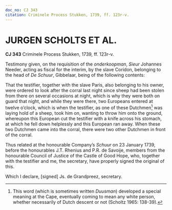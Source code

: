 ```yaml
---
doc_no: CJ 343
citation: Criminele Process Stukken, 1739, ff. 123r-v.
---
```


# JURGEN SCHOLTS ET AL.

**CJ 343** Criminele Process Stukken, 1739, ff. 123r-v.

Testimony given, on the requisition of the *onderkoopman*, *Sieur* Johannes Needer, acting as fiscal for the interim, by the slave Coridon, belonging to the head of *De Schuur*, Gibbelaar, being of the following contents:

That the testifier, together with the slave Paris, also belonging to his owner, were ordered to look after the corral last night since sheep had been stolen from there on several occasions at night, which is why they were both on guard that night, and while they were there, two Europeans entered at twelve o’clock, which is when the testifier, as one of these Dutchmen[^1] was laying hold of a sheep, took him on, wanting to throw him onto the ground, whereupon this European cut the testifier with a knife across his stomach, at which he fell down helplessly and this European ran away. When these two Dutchmen came into the corral, there were two other Dutchmen in front of the corral.

Thus related at the honourable Company’s *Schuur* on 23 January 1739, before the honourables J.T. Rhenius and P.R. de Savoije, members from the honourable Council of Justice of the Castle of Good Hope, who, together with the testifier and me, the secretary, have properly signed the original of this.

Which I declare, \[signed\] Js. de Grandpreez, secretary.

[^1]: This word (which is sometimes written *Duusman*) developed a special meaning at the Cape, eventually coming to mean any white person, whether necessarily of Dutch descent or not (Scholtz 1965: 138-39).